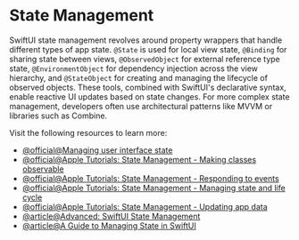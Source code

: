 # State Management

SwiftUI state management revolves around property wrappers that handle different types of app state. `@State` is used for local view state, `@Binding` for sharing state between views, `@ObservedObject` for external reference type state, `@EnvironmentObject` for dependency injection across the view hierarchy, and `@StateObject` for creating and managing the lifecycle of observed objects. These tools, combined with SwiftUI's declarative syntax, enable reactive UI updates based on state changes. For more complex state management, developers often use architectural patterns like MVVM or libraries such as Combine.

Visit the following resources to learn more:

- [@official@Managing user interface state](https://developer.apple.com/documentation/swiftui/managing-user-interface-state)
- [@official@Apple Tutorials: State Management - Making classes observable](https://developer.apple.com/tutorials/app-dev-training/making-classes-observable)
- [@official@Apple Tutorials: State Management - Responding to events](https://developer.apple.com/tutorials/app-dev-training/responding-to-events)
- [@official@Apple Tutorials: State Management - Managing state and life cycle](https://developer.apple.com/tutorials/app-dev-training/managing-state-and-life-cycle)
- [@official@Apple Tutorials: State Management - Updating app data](https://developer.apple.com/tutorials/app-dev-training/updating-app-data)
- [@article@Advanced: SwiftUI State Management](https://medium.com/@canakyildz/advanced-swiftui-state-management-3816d804477e)
- [@article@A Guide to Managing State in SwiftUI](https://www.waldo.com/blog/manage-swiftui-state)